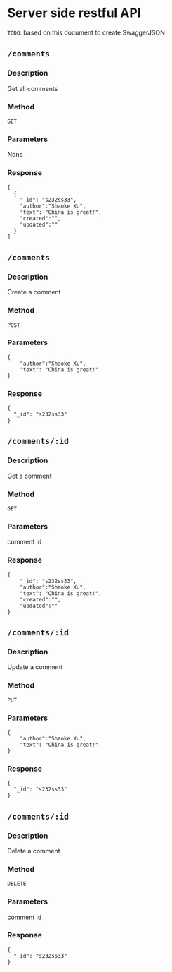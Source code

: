 # Server side restful API

`TODO`: based on this document to create SwaggerJSON

## `/comments`

### Description
Get all comments
### Method
`GET`
### Parameters
None
### Response

```
[
  {
    "_id": "s232ss33",
    "author":"Shaoke Xu",
    "text": "China is great!",
    "created":"",
    "updated":""
  }
]
```

## `/comments`

### Description
Create a comment

### Method
`POST`

### Parameters

```
{
    "author":"Shaoke Xu",
    "text": "China is great!"
}
```
### Response

```
{
  "_id": "s232ss33" 
}
```

## `/comments/:id`

### Description
Get a comment

### Method
`GET`

### Parameters
comment id 

### Response

```
{
    "_id": "s232ss33",
    "author":"Shaoke Xu",
    "text": "China is great!",
    "created":"",
    "updated":""
}
```

## `/comments/:id`

### Description
Update a comment

### Method
`PUT`

### Parameters

```
{
    "author":"Shaoke Xu",
    "text": "China is great!"
}
```

### Response

```
{
  "_id": "s232ss33" 
}
```

## `/comments/:id`

### Description
Delete a comment

### Method
`DELETE`

### Parameters
comment id 

### Response

```
{
  "_id": "s232ss33" 
}
```